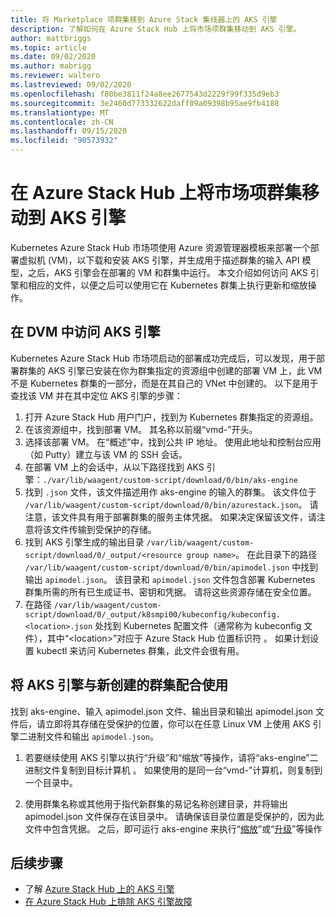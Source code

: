 ```yaml
---
title: 将 Marketplace 项群集移到 Azure Stack 集线器上的 AKS 引擎
description: 了解如何在 Azure Stack Hub 上将市场项群集移动到 AKS 引擎。
author: mattbriggs
ms.topic: article
ms.date: 09/02/2020
ms.author: mabrigg
ms.reviewer: waltero
ms.lastreviewed: 09/02/2020
ms.openlocfilehash: f80be3811f24a8ee2677543d2229f99f335d9eb3
ms.sourcegitcommit: 3e2460d773332622daff09a09398b95ae9fb4188
ms.translationtype: MT
ms.contentlocale: zh-CN
ms.lasthandoff: 09/15/2020
ms.locfileid: "90573932"
---
```

# <a name="move-your-marketplace-item-cluster-to-the-aks-engine-on-azure-stack-hub"></a>在 Azure Stack Hub 上将市场项群集移动到 AKS 引擎

Kubernetes Azure Stack Hub 市场项使用 Azure 资源管理器模板来部署一个部署虚拟机 (VM)，以下载和安装 AKS 引擎，并生成用于描述群集的输入 API 模型，之后，AKS 引擎会在部署的 VM 和群集中运行。 本文介绍如何访问 AKS 引擎和相应的文件，以便之后可以使用它在 Kubernetes 群集上执行更新和缩放操作。

## <a name="access-aks-engine-in-the-dvm"></a>在 DVM 中访问 AKS 引擎

Kubernetes Azure Stack Hub 市场项启动的部署成功完成后，可以发现，用于部署群集的 AKS 引擎已安装在你为群集指定的资源组中创建的部署 VM 上，此 VM 不是 Kubernetes 群集的一部分，而是在其自己的 VNet 中创建的。 以下是用于查找该 VM 并在其中定位 AKS 引擎的步骤：

1.  打开 Azure Stack Hub 用户门户，找到为 Kubernetes 群集指定的资源组。
2.  在该资源组中，找到部署 VM。 其名称以前缀“vmd-”开头。
3.  选择该部署 VM。 在“概述”中，找到公共 IP 地址。 使用此地址和控制台应用（如 Putty）建立与该 VM 的 SSH 会话。
4.  在部署 VM 上的会话中，从以下路径找到 AKS 引擎：`./var/lib/waagent/custom-script/download/0/bin/aks-engine`
5.  找到 `.json` 文件，该文件描述用作 aks-engine 的输入的群集。 该文件位于 `/var/lib/waagent/custom-script/download/0/bin/azurestack.json`。 请注意，该文件具有用于部署群集的服务主体凭据。 如果决定保留该文件，请注意将该文件传输到受保护的存储。
6.  找到 AKS 引擎生成的输出目录 `/var/lib/waagent/custom-script/download/0/_output/<resource group name>`。 在此目录下的路径 `/var/lib/waagent/custom-script/download/0/bin/apimodel.json` 中找到输出 `apimodel.json`。 该目录和 `apimodel.json` 文件包含部署 Kubernetes 群集所需的所有已生成证书、密钥和凭据。 请将这些资源存储在安全位置。
7.  在路径 `/var/lib/waagent/custom-script/download/0/_output/k8smpi00/kubeconfig/kubeconfig.<location>.json` 处找到 Kubernetes 配置文件（通常称为 kubeconfig 文件），其中“\<location>”对应于 Azure Stack Hub 位置标识符 。 如果计划设置 kubectl 来访问 Kubernetes 群集，此文件会很有用。


## <a name="use-the-aks-engine-with-your-newly-created-cluster"></a>将 AKS 引擎与新创建的群集配合使用

找到 aks-engine、输入 apimodel.json 文件、输出目录和输出 apimodel.json 文件后，请立即将其存储在受保护的位置，你可以在任意 Linux VM 上使用 AKS 引擎二进制文件和输出 `apimodel.json`。

1.  若要继续使用 AKS 引擎以执行“升级”和“缩放”等操作，请将“aks-engine”二进制文件复制到目标计算机  。 如果使用的是同一台“vmd-”计算机，则复制到一个目录中。

2.  使用群集名称或其他用于指代新群集的易记名称创建目录，并将输出 apimodel.json 文件保存在该目录中。 请确保该目录位置是受保护的，因为此文件中包含凭据。 之后，即可运行 aks-engine 来执行“[缩放](azure-stack-kubernetes-aks-engine-scale.md)”或“[升级](azure-stack-kubernetes-aks-engine-upgrade.md)”等操作

## <a name="next-steps"></a>后续步骤

- 了解 [Azure Stack Hub 上的 AKS 引擎](azure-stack-kubernetes-aks-engine-overview.md)  
- [在 Azure Stack Hub 上排除 AKS 引擎故障](azure-stack-kubernetes-aks-engine-troubleshoot.md)  
